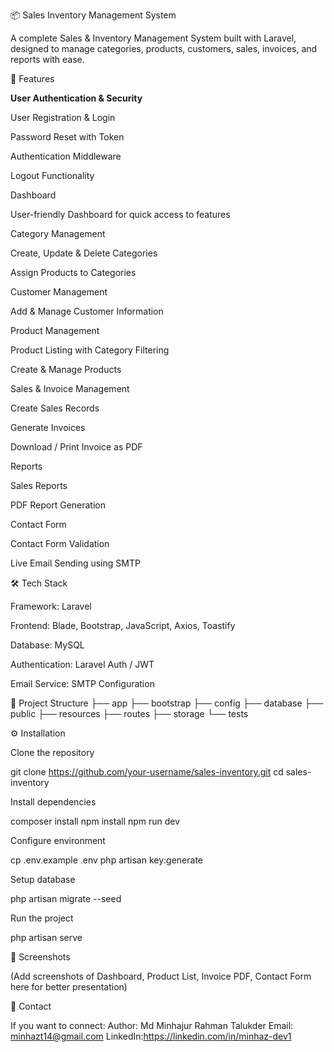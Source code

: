 📦 Sales Inventory Management System

A complete Sales & Inventory Management System built with Laravel, designed to manage categories, products, customers, sales, invoices, and reports with ease.

🚀 Features

**User Authentication & Security**

User Registration & Login

Password Reset with Token

Authentication Middleware

Logout Functionality

Dashboard

User-friendly Dashboard for quick access to features

Category Management

Create, Update & Delete Categories

Assign Products to Categories

Customer Management

Add & Manage Customer Information

Product Management

Product Listing with Category Filtering

Create & Manage Products

Sales & Invoice Management

Create Sales Records

Generate Invoices

Download / Print Invoice as PDF

Reports

Sales Reports

PDF Report Generation

Contact Form

Contact Form Validation

Live Email Sending using SMTP

🛠️ Tech Stack

Framework: Laravel

Frontend: Blade, Bootstrap, JavaScript, Axios, Toastify

Database: MySQL

Authentication: Laravel Auth / JWT

Email Service: SMTP Configuration

📂 Project Structure
├── app
├── bootstrap
├── config
├── database
├── public
├── resources
├── routes
├── storage
└── tests

⚙️ Installation

Clone the repository

git clone https://github.com/your-username/sales-inventory.git
cd sales-inventory


Install dependencies

composer install
npm install
npm run dev


Configure environment

cp .env.example .env
php artisan key:generate


Setup database

php artisan migrate --seed


Run the project

php artisan serve

📸 Screenshots

(Add screenshots of Dashboard, Product List, Invoice PDF, Contact Form here for better presentation)

📧 Contact

If you want to connect:
Author: Md Minhajur Rahman Talukder
Email: minhazt14@gmail.com
LinkedIn:https://linkedin.com/in/minhaz-dev1
